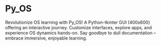 # Py_OS
Revolutionize OS learning with Py_OS! A Python-tkinter GUI (400x600) offering an interactive journey. Customize interfaces, explore apps, and experience OS dynamics hands-on. Say goodbye to dull documentation – embrace immersive, enjoyable learning.
